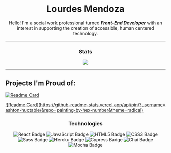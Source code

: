 # <div align="center"> Lourdes Mendoza </div>  
 

<div align="center"> Hello! I'm a social work professional turned <b><i>Front-End Developer</i></b> with an interest in supporting the creation of accessible, human centered technology. </div>  
  
---

### <div align="center"> Stats </div>  
<p align='center'>
<img align='center' src="https://github-readme-stats.vercel.app/api?username=mendozalourdes&hide=stars&count_private=true&show_icons=true&theme=radical">
</p>
 
---

## Projects I'm Proud of:  

[![Readme Card](https://github-readme-stats.vercel.app/api/pin/?username=mendozalourdes&repo=LessonsFromAbuelita&theme=radical)](https://github.com/mendozalourdes/LessonsFromAbuelita)

[![Readme Card](https://github-readme-stats.vercel.app/api/pin/?username= ashton-huxtable/&repo=painting-by-hex-number&theme=radical)](https://github.com/mendozalourdes/painting-by-hex-number)




### <div align="center"> Technologies </div>  

<div align="center">  
<img src="https://img.shields.io/badge/React-61DAFB?logo=react&logoColor=000&style=flat-square" alt="React Badge">
<img src="https://img.shields.io/badge/JavaScript-F7DF1E?logo=javascript&logoColor=000&style=flat-square" alt="JavaScript Badge">
<img src="https://img.shields.io/badge/HTML5-E34F26?logo=html5&logoColor=fff&style=flat-square" alt="HTML5 Badge">
<img src="https://img.shields.io/badge/CSS3-1572B6?logo=css3&logoColor=fff&style=flat-square" alt="CSS3 Badge">
<img src="https://img.shields.io/badge/Sass-C69?logo=sass&logoColor=fff&style=flat-square" alt="Sass Badge"> 
<img src="https://img.shields.io/badge/Heroku-430098?logo=heroku&logoColor=fff&style=flat-square" alt="Heroku Badge"> 
<img src="https://img.shields.io/badge/Cypress-17202C?logo=cypress&logoColor=fff&style=flat-square" alt="Cypress Badge">  
<img src="https://img.shields.io/badge/Chai-A30701?logo=chai&logoColor=fff&style=flat-square" alt="Chai Badge">
<img src="https://img.shields.io/badge/Mocha-8D6748?logo=mocha&logoColor=fff&style=flat-square" alt="Mocha Badge"> 
</div>   
<br/>  



<!--
**mendozalourdes/mendozalourdes** is a ✨ _special_ ✨ repository because its `README.md` (this file) appears on your GitHub profile.

Here are some ideas to get you started:

- 🔭 I’m currently working on ...
- 🌱 I’m currently learning ...
- 👯 I’m looking to collaborate on ...
- 🤔 I’m looking for help with ...
- 💬 Ask me about ...
- 📫 How to reach me: ...
- 😄 Pronouns: ...
- ⚡ Fun fact: ...
-->
